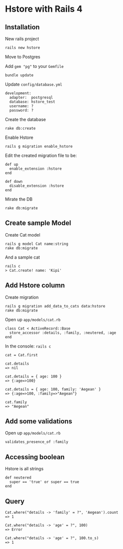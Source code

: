 # Hstore with Rails 4

## Installation

New rails project

    rails new hstore

Move to Postgres

Add ```gem "pg"``` to your ```Gemfile```

    bundle update

Update ```config/database.yml```

    development:
      adapter:  postgresql
      database: hstore_test
      username: ?
      password: ?

Create the database

    rake db:create

Enable Hstore

    rails g migration enable_hstore

Edit the created migration file to be:

    def up
      enable_extension :hstore
    end

    def down
      disable_extension :hstore
    end

Mirate the DB

    rake db:migrate


## Create sample Model

Create Cat model

    rails g model Cat name:string
    rake db:migrate

And a sample cat

    rails c
    > Cat.create! name: 'Kipi'

## Add Hstore column

Create migration

    rails g migration add_data_to_cats data:hstore
    rake db:migrate

Open up ```app/models/cat.rb```

    class Cat < ActiveRecord::Base
      store_accessor :details, :family, :neutered, :age
    end

In the console: ```rails c```

    cat = Cat.first

    cat.details
    => nil

    cat.details = { age: 100 }
    => {:age=>100}

    cat.details = { age: 100, family: 'Aegean' }
    => {:age=>100, :family=>"Aegean"}

    cat.family
    => "Aegean"

## Add some validations

Open up ```app/models/cat.rb```

    validates_presence_of :family

## Accessing boolean

Hstore is all strings

    def neutered
      super == 'true' or super == true
    end

## Query

    Cat.where("details -> 'family' = ?", 'Aegean').count
    => 1

    Cat.where("details -> 'age' = ?", 100)
    => Error

    Cat.where("details -> 'age' = ?", 100.to_s)
    => 1
